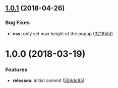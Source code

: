 <a name="1.0.1"></a>
## [1.0.1](https://github.com/hypeJunctionPro/Elgg3-hypeMentions/compare/1.0.0...1.0.1) (2018-04-26)


### Bug Fixes

* **css:** only set max height of the popup ([32185fd](https://github.com/hypeJunctionPro/Elgg3-hypeMentions/commit/32185fd))



<a name="1.0.0"></a>
# 1.0.0 (2018-03-19)


### Features

* **releases:** initial commit ([559dd85](https://github.com/hypeJunctionPro/Elgg3-hypeMentions/commit/559dd85))



